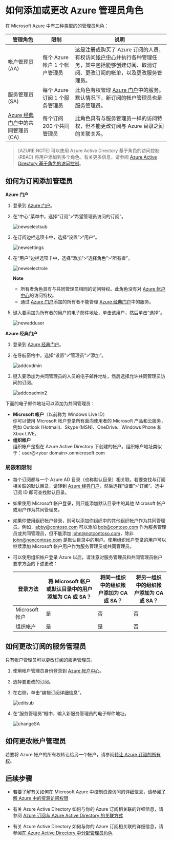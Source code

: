 <properties
	pageTitle="如何添加或更改 Azure 管理员角色 | Microsoft Azure"
	description="描述如何添加或更改 Azure 共同管理员、服务管理员和帐户管理员"
	services=""
	documentationCenter=""
	authors="genlin"
	manager="msmbaldwin"
	editor="meerak"
	tags="billing"/>

<tags
	ms.service="billing"
	ms.workload="na"
	ms.tgt_pltfrm="na"
	ms.devlang="na"
	ms.topic="article"
	ms.date="07/06/2016"
	ms.author="genli"/>

# 如何添加或更改 Azure 管理员角色

在 Microsoft Azure 中有三种类型的的管理员角色：

| 管理角色 | 限制 | 说明
| ------------- | ------------- |---------------|
|帐户管理员 (AA) | 每个 Azure 帐户 1 个帐户管理员 |这是注册或购买了 Azure 订阅的人员，有权访问[帐户中心](https://account.windowsazure.com/Home/Index)并执行各种管理任务，其中包括能够创建订阅、取消订阅、更改订阅的帐单，以及更改服务管理员。
| 服务管理员 (SA) | 每个 Azure 订阅 1 个服务管理员 |此角色有权管理 [Azure 门户](https://portal.azure.com)中的服务。默认情况下，新订阅的帐户管理员也是服务管理员。|
|[Azure 经典门户](https://manage.windowsazure.com)中的共同管理员 (CA)|每个订阅 200 个共同管理员| 此角色具有与服务管理员一样的访问特权，但不能更改订阅与 Azure 目录之间的关联关系。 |

> [AZURE.NOTE] 可以使用 Azure Active Directory 基于角色的访问控制 (RBAC) 将用户添加到多个角色。有关更多信息，请参阅 [Azure Active Directory 基于角色的访问控制](./active-directory/role-based-access-control-configure.md)。

## 如何为订阅添加管理员

**Azure 门户**

1. 登录到 [Azure 门户](https://portal.azure.com)。

2. 在“中心”菜单中，选择“订阅”>“希望管理员访问的订阅”。

	![newselectsub](./media/billing-add-change-azure-subscription-administrator/newselectsub.png)

3. 在订阅边栏选项卡中，选择“设置”>“用户”。

	![newsettings](./media/billing-add-change-azure-subscription-administrator/newsettings.png)
4. 在“用户”边栏选项卡中，选择“添加”>“选择角色”>“所有者”。

	![newselectrole](./media/billing-add-change-azure-subscription-administrator/newselectrole.png)

	**Note**
	- 所有者角色具有与共同管理员相同的访问特权。此角色没有对 [Azure 帐户中心](https://account.windowsazure.com/subscriptions)的访问特权。
	- 通过 [Azure 门户](https://portal.azure.com)添加的所有者不能管理 [Azure 经典门户](https://manage.windowsazure.com)中的服务。

5. 键入要添加为所有者的用户的电子邮件地址，单击该用户，然后单击“选择”。

	![newadduser](./media/billing-add-change-azure-subscription-administrator/newadduser.png)

**Azure 经典门户**

1. 登录到 [Azure 经典门户](https://manage.windowsazure.com/)。

2. 在导航窗格中，选择“设置”>“管理员”>“添加”。</br>

	![addcodmin](./media/billing-add-change-azure-subscription-administrator/addcoadmin.png)

3. 键入要添加为共同管理员的人员的电子邮件地址，然后选择允许共同管理员访问的订阅。</br>

	![addcoadmin2](./media/billing-add-change-azure-subscription-administrator/addcoadmin2.png)

下面的电子邮件地址可以添加为共同管理员：

* **Microsoft 帐户**（以前称为 Windows Live ID）</br> 你可以使用 Microsoft 帐户登录所有面向使用者的 Microsoft 产品和云服务，例如 Outlook (Hotmail)、Skype (MSN)、OneDrive、Windows Phone 和 Xbox LIVE。
* **组织帐户**</br> 组织帐户是指在 Azure Active Directory 下创建的帐户。组织帐户地址类似于：user@&lt;your domain&gt;.onmicrosoft.com

### 局限和限制

 * 每个订阅都与一个 Azure AD 目录（也称默认目录）相关联。若要查找与订阅相关联的默认目录，请转到 [Azure 经典门户](https://manage.windowsazure.com/)，然后选择“设置”>“订阅”。选中订阅 ID 即可查找默认目录。

 * 如果使用 Microsoft 帐户登录，则只能添加默认目录中的其他 Microsoft 帐户或用户作为共同管理员。

 * 如果你使用组织帐户登录，则可以添加你组织中的其他组织帐户作为共同管理员。例如，abby@contoso.com 可以添加 bob@contoso.com 作为服务管理员或共同管理员，但不能添加 john@notcontoso.com，除非 john@noncontoso.com 是默认目录中的用户。使用组织帐户登录的用户可以继续添加 Microsoft 帐户用户作为服务管理员或共同管理员。

 * 可以使用组织帐户登录 Azure 以后，请注意对服务管理员和共同管理员帐户要求方面的下述更改：

	登录方法| 将 Microsoft 帐户或默认目录中的用户添加为 CA 或 SA？ |将同一组织中的组织帐户添加为 CA 或 SA？ |将另一组织中的组织帐户添加为 CA 或 SA？
	------------- | ------------- |---------------|---------------
	Microsoft 帐户 |是|否|否
	组织帐户|是|是|否

## 如何更改订阅的服务管理员

只有帐户管理员可以更改订阅的服务管理员。

1. 使用帐户管理员身份登录到 [Azure 帐户中心](https://account.windowsazure.com/subscriptions)。

2. 选择要更改的订阅。

3. 在右侧，单击“编辑订阅详细信息”。</br>

	![editsub](./media/billing-add-change-azure-subscription-administrator/editsub.png)

4. 在“服务管理员”框中，输入新服务管理员的电子邮件地址。</br>

	![changeSA](./media/billing-add-change-azure-subscription-administrator/changeSA.png)

## 如何更改帐户管理员

若要将 Azure 帐户的所有权转让给另一个帐户，请参阅[转让 Azure 订阅的所有权](billing-subscription-transfer.md)。

## 后续步骤

* 若要了解有关如何在 Microsoft Azure 中控制资源访问的详细信息，请参阅[了解 Azure 中的资源访问权限](./active-directory/active-directory-understanding-resource-access.md)

* 有关 Azure Active Directory 如何与你的 Azure 订阅相关联的详细信息，请参阅 [Azure 订阅与 Azure Active Directory 的关联方式](./active-directory/active-directory-how-subscriptions-associated-directory.md)

* 有关 Azure Active Directory 如何与你的 Azure 订阅相关联的详细信息，请参阅[在 Azure Active Directory 中分配管理员角色](./active-directory/active-directory-assign-admin-roles.md)

<!---HONumber=Mooncake_0725_2016-->